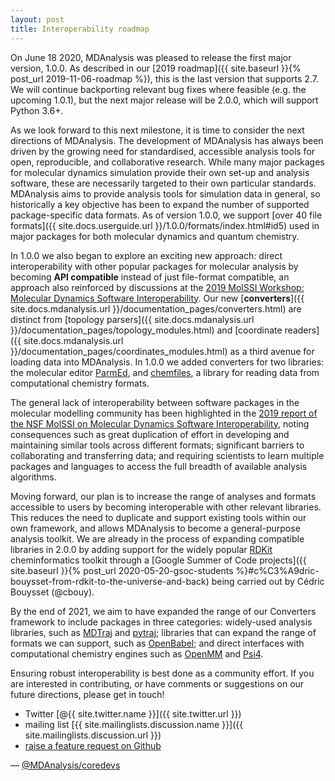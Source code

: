 ```yaml
---
layout: post
title: Interoperability roadmap
---
```


On June 18 2020, MDAnalysis was pleased to release the first major version, 1.0.0. As described in our [2019 roadmap]({{ site.baseurl }}{% post_url 2019-11-06-roadmap %}), this is the last version that supports 2.7. We will continue backporting relevant bug fixes where feasible (e.g. the upcoming 1.0.1), but the next major release will be 2.0.0, which will support Python 3.6+.

As we look forward to this next milestone, it is time to consider the next directions of MDAnalysis. The development of MDAnalysis has always been driven by the growing need for standardised, accessible analysis tools for open, reproducible, and collaborative research. While many major packages for molecular dynamics simulation provide their own set-up and analysis software, these are necessarily targeted to their own particular standards. MDAnalysis aims to provide analysis tools for simulation data in general, so historically a key objective has been to expand the number of supported package-specific data formats. As of version 1.0.0, we support [over 40 file formats]({{ site.docs.userguide.url }}/1.0.0/formats/index.html#id5) used in major packages for both molecular dynamics and quantum chemistry. 

In 1.0.0 we also began to explore an exciting new approach: direct interoperability with other popular packages for molecular analysis by becoming **API compatible** instead of just file-format compatible, an approach also reinforced by discussions at the [2019 MolSSI Workshop: Molecular Dynamics Software Interoperability](https://molssi.org/2019/07/29/molssi-workshop-molecular-dynamics-software-interoperability/). Our new [**converters**]({{ site.docs.mdanalysis.url }}/documentation_pages/converters.html) are distinct from [topology parsers]({{ site.docs.mdanalysis.url }}/documentation_pages/topology_modules.html) and [coordinate readers]({{ site.docs.mdanalysis.url }}/documentation_pages/coordinates_modules.html) as a third avenue for loading data into MDAnalysis. In 1.0.0 we added converters for two libraries: the molecular editor [ParmEd](https://parmed.github.io/ParmEd/html/index.html), and [chemfiles](https://chemfiles.org/), a library for reading data from computational chemistry formats.

The general lack of interoperability between software packages in the molecular modelling community has been highlighted in the [2019 report of the NSF MolSSI on Molecular Dynamics Software Interoperability](https://drive.google.com/file/d/1HKRhfm1Ev1UMAdvvuXhorSCUJlhtU-1o/view), noting consequences such as great duplication of effort in developing and maintaining similar tools across different formats; significant barriers to collaborating and transferring data; and requiring scientists to learn multiple packages and languages to access the full breadth of available analysis algorithms. 

Moving forward, our plan is to increase the range of analyses and formats accessible to users by becoming interoperable with other relevant libraries. This reduces the need to duplicate and support existing tools within our own framework, and allows MDAnalysis to become a general-purpose analysis toolkit. We are already in the process of expanding compatible libraries in 2.0.0 by adding support for the widely popular [RDKit](https://www.rdkit.org/) cheminformatics toolkit through a [Google Summer of Code projects]({{ site.baseurl }}{% post_url 2020-05-20-gsoc-students %}#c%C3%A9dric-bouysset-from-rdkit-to-the-universe-and-back)
 being carried out by Cédric Bouysset (@cbouy).

By the end of 2021, we aim to have expanded the range of our Converters framework to include packages in three categories: widely-used analysis libraries, such as [MDTraj](http://mdtraj.org/) and [pytraj](https://amber-md.github.io/pytraj/latest/index.html); libraries that can expand the range of formats we can support, such as [OpenBabel](http://openbabel.org/wiki/Main_Page); and direct interfaces with computational chemistry engines such as [OpenMM](http://openmm.org/) and [Psi4](http://www.psicode.org/).

Ensuring robust interoperability is best done as a community effort. If you are interested in contributing, or have comments or suggestions on our future directions, please get in touch!

- Twitter [@{{ site.twitter.name }}]({{ site.twitter.url }})
- mailing list [{{ site.mailinglists.discussion.name }}]({{ site.mailinglists.discussion.url }})
- [raise a feature request on Github](https://github.com/MDAnalysis/mdanalysis/issues)
  
— [@MDAnalysis/coredevs](https://github.com/orgs/MDAnalysis/teams/coredevs)
